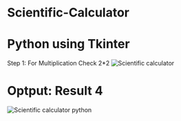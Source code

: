 # Scientific-Calculator
# Python using Tkinter
Step 1: For Multiplication Check 2*2
![Scientific calculator](https://user-images.githubusercontent.com/72095437/182020924-27caa62d-c2ee-455a-83b1-383c0067944a.png)
# Optput: Result 4
![Scientific calculator python](https://user-images.githubusercontent.com/72095437/182020930-aa8e9e3d-d4e3-4b1f-ab47-0f4556056ccf.png)
